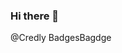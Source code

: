 ### Hi there 👋

<!--
**Ringwraith-org/Ringwraith-org** is a ✨ _special_ ✨ repository because its `README.md` (this file) appears on your GitHub profile.

Here are some ideas to get you started:

- 🔭 I’m currently working on ...
- 🌱 I’m currently learning ...
- 👯 I’m looking to collaborate on ...
- 🤔 I’m looking for help with ...
- 💬 Ask me about ...
- 📫 How to reach me: ...
- 😄 Pronouns: ...
- ⚡ Fun fact: ...
-->



@Credly BadgesBagdge


<div data-iframe-width="150" data-iframe-height="270" data-share-badge-id="0fb5874f-89a3-4847-a9e7-e1dd8763dec0" data-share-badge-host="https://www.credly.com"></div><script type="text/javascript" async src="//cdn.credly.com/assets/utilities/embed.js"></script>

<!--START_SECTION:badges-->
<!--END_SECTION:badges-->
